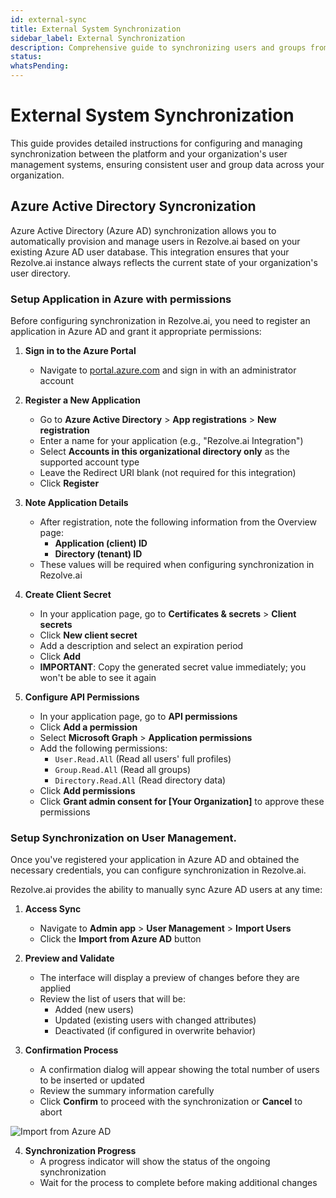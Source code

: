 ```yaml
---
id: external-sync
title: External System Synchronization
sidebar_label: External Synchronization
description: Comprehensive guide to synchronizing users and groups from external systems
status: 
whatsPending: 
---
```


# External System Synchronization

This guide provides detailed instructions for configuring and managing synchronization between the platform and your organization's user management systems, ensuring consistent user and group data across your organization.

## Azure Active Directory Syncronization

Azure Active Directory (Azure AD) synchronization allows you to automatically provision and manage users in Rezolve.ai based on your existing Azure AD user database. This integration ensures that your Rezolve.ai instance always reflects the current state of your organization's user directory.

### Setup Application in Azure with permissions
Before configuring synchronization in Rezolve.ai, you need to register an application in Azure AD and grant it appropriate permissions:

1. **Sign in to the Azure Portal**
   - Navigate to [portal.azure.com](https://portal.azure.com) and sign in with an administrator account

2. **Register a New Application**
   - Go to **Azure Active Directory** > **App registrations** > **New registration**
   - Enter a name for your application (e.g., "Rezolve.ai Integration")
   - Select **Accounts in this organizational directory only** as the supported account type
   - Leave the Redirect URI blank (not required for this integration)
   - Click **Register**

3. **Note Application Details**
   - After registration, note the following information from the Overview page:
     - **Application (client) ID**
     - **Directory (tenant) ID**
   - These values will be required when configuring synchronization in Rezolve.ai

4. **Create Client Secret**
   - In your application page, go to **Certificates & secrets** > **Client secrets**
   - Click **New client secret**
   - Add a description and select an expiration period
   - Click **Add**
   - **IMPORTANT**: Copy the generated secret value immediately; you won't be able to see it again

5. **Configure API Permissions**
   - In your application page, go to **API permissions**
   - Click **Add a permission**
   - Select **Microsoft Graph** > **Application permissions**
   - Add the following permissions:
     - `User.Read.All` (Read all users' full profiles)
     - `Group.Read.All` (Read all groups)
     - `Directory.Read.All` (Read directory data)
   - Click **Add permissions**
   - Click **Grant admin consent for [Your Organization]** to approve these permissions


### Setup Synchronization on User Management. 

Once you've registered your application in Azure AD and obtained the necessary credentials, you can configure synchronization in Rezolve.ai.

Rezolve.ai provides the ability to manually sync Azure AD users at any time:

1. **Access Sync**
   - Navigate to **Admin app** > **User Management** > **Import Users** 
   - Click the **Import from Azure AD** button

2. **Preview and Validate**
   - The interface will display a preview of changes before they are applied
   - Review the list of users that will be:
     - Added (new users)
     - Updated (existing users with changed attributes)
     - Deactivated (if configured in overwrite behavior)

3. **Confirmation Process**
   - A confirmation dialog will appear showing the total number of users to be inserted or updated
   - Review the summary information carefully
   - Click **Confirm** to proceed with the synchronization or **Cancel** to abort

![Import from Azure AD](/img/administration/ImportFromAzure.png)

4. **Synchronization Progress**
   - A progress indicator will show the status of the ongoing synchronization
   - Wait for the process to complete before making additional changes



